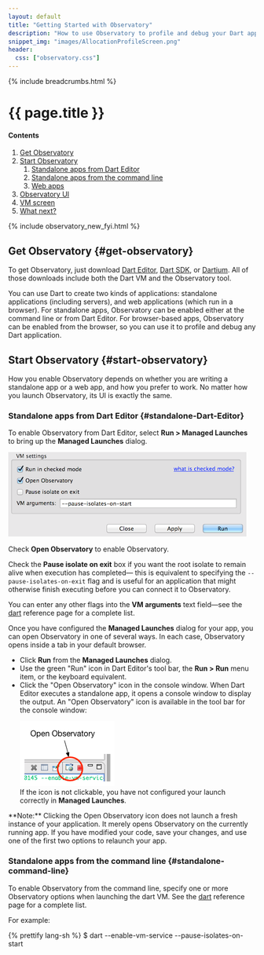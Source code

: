 ```yaml
---
layout: default
title: "Getting Started with Observatory"
description: "How to use Observatory to profile and debug your Dart application."
snippet_img: "images/AllocationProfileScreen.png"
header:
  css: ["observatory.css"]
---
```


{% include breadcrumbs.html %}

# {{ page.title }}

<h4>Contents</h4>
<ol class="toc">
  <li> <a href="#get-observatory">Get Observatory</a> </li>
  <li> <a href="#start-observatory">Start Observatory</a>
  <ol class="toc">
    <li> <a href="#standalone-Dart-Editor">Standalone apps from Dart Editor</a> </li>
    <li> <a href="#standalone-command-line">Standalone apps from the command line</a> </li>
    <li> <a href="#web-launch">Web apps</a> </li>
  </ol> </li>
  <li> <a href="#observatory-ui">Observatory UI</a> </li>
  <li> <a href="#vm-screen">VM screen</a> </li>
  <li> <a href="#what-next">What next?</a> </li>
</ol>

{% include observatory_new_fyi.html %}

## Get Observatory {#get-observatory}

To get Observatory, just download 
[Dart Editor](/tools/download.html#whole_enchilada),
[Dart SDK](/tools/download.html#a_la_carte),
or [Dartium](/tools/download.html#a_la_carte). All of those
downloads include both the Dart VM and the Observatory tool.

You can use Dart to create two kinds of applications: standalone
applications (including servers), and web applications
(which run in a browser).
For standalone apps, Observatory can be enabled either at the command
line or from Dart Editor. For browser-based apps, Observatory
can be enabled from the browser,
so you can use it to profile and debug any Dart application.

## Start Observatory {#start-observatory}

How you enable Observatory depends on whether you are writing a
standalone app or a web app, and how you prefer to work.
No matter how you launch Observatory, its UI is exactly the same.

### Standalone apps from Dart Editor {#standalone-Dart-Editor}

To enable Observatory from Dart Editor, select
**Run > Managed Launches** to bring up the **Managed Launches** dialog.

<img src="images/DartEditorEnable.png" alt="The managed launches dialog in Dart Editor">

Check **Open Observatory** to enable Observatory.

Check the **Pause isolate on exit** box if you want the root isolate
to remain alive when execution has completed&mdash; this is
equivalent to specifying the `--pause-isolates-on-exit` flag and
is useful for an application that might otherwise finish executing
before you can connect it to Observatory.

You can enter any other flags into the **VM arguments** text field&mdash;see
the [dart](/tools/dart-vm/#observatory) reference page for a complete list.

Once you have configured the **Managed Launches** dialog for your app,
you can open Observatory in one of several ways. In each case,
Observatory opens inside a tab in your default browser.

<ul>
<li>Click <strong>Run</strong> from the <strong>Managed Launches</strong>
    dialog.</li>

<li>Use the green "Run" icon in Dart Editor's tool bar, the
    <strong>Run > Run</strong> menu item, or the keyboard equivalent.</li>

<li>Click the "Open Observatory" icon in the console window.
    When Dart Editor executes a standalone app, it opens a console
    window to display the output. 
    An "Open Observatory" icon is available in the tool bar for the
    console window:<br>

<img src="images/OpenObservatoryButton.png" alt="The Observatory navigation bar"><br>
    If the icon is not clickable, you have not configured your launch
    correctly in <strong>Managed Launches</strong>.</li>
</ul>

<aside class="alert alert-info" markdown="1">
**Note:** Clicking the Open Observatory icon does not launch a fresh
instance of your application. It merely opens Observatory on the currently
running app. If you have modified your code, save your changes,
and use one of the first two options to relaunch your app.
</aside>

### Standalone apps from the command line {#standalone-command-line}

To enable Observatory from the command line, specify one or more 
Observatory options when launching the dart VM. See the
[dart](/tools/dart-vm/#observatory) reference page for a complete list.

For example:

{% prettify lang-sh %}
$ dart --enable-vm-service --pause-isolates-on-start <script>.dart
{% endprettify %}

Open a browser to `localhost:8181` to see the Observatory UI.

### Web apps {#web-launch}

Launch your app in Dartium. 

Bring up the **Tools > Developer Tools** menu item and select the
**Observatory** tab.

## Observatory UI {#observatory-ui}

Observatory uses a browser-based UI&mdash;the UI is the same no
matter how it is launched.

A solid blue bar appears at the top of most screens. The word
**Observatory** is on the left and a **Refresh** button is on the right.
You can resample the information in any screens, at any time,
using the Refresh button. (Some screens in Observatory
provide additional buttons next to the Refresh button.)

<img src="images/ObservatoryBar.png" alt="The Observatory navigation bar">

A breadcrumb trail, inside the blue bar, shows where you are in the 
Observatory UI.  You can click items in the breadcrumb trail to
navigate to other parts of the UI.

If you hover over the items in the breadcrumb bar, drop-down menus
provide additional functionality for each screens. As shown in the
following screenshot, hovering over **root** brings up a menu that includes
_stack trace_, _cpu profile_, and _heap map_.

<img src="images/ObservatoryBreadCrumb.png" alt="A sample Observatory breadcrumb trail">

You can return to the [VM screen](screens.html#vm-screen) at any time by
clicking **Observatory** in the breadcrumb bar.

The next section describes the VM screen, Observatory's landing page.
For a comprehensive list of all screens,
see [Screens in Observatory](screens.html).

## VM screen {#vm-screen}

When you first connect to Observatory, it opens the VM screen,
which reflects information available at the moment the app was sampled.
For example:

<img src="images/ObservatoryVM.png" alt="A sample VM screen for Observatory">

To update the information, click the **Refresh** button in the upper
right corner.

The displayed information includes:

version
: When the VM was built and for which architecture.

uptime
: How long the VM has been running.

type checks enabled
: True if the VM is checking for type errors.

asserts enabled
: True if assertion statements are evaluated by the VM.

Below the VM information is a list of isolates.
Every app has an initial isolate named _root_.

<img src="images/VM-IsolateList.png" alt="List of isolates on the VM screen">

For each isolate, some high-level statistics are displayed.
For more information on the meaning of these statistics,
see [User and VM Tags](tags.html).

Clicking the isolate's name (for example, "root") brings up an isolate screen,
with detailed information about that isolate. 
For more information, see [Isolate](isolate.html).

## What next? {#what-next}

Where you should go next depends on what questions you'd like to answer.

Unfamiliar with the terminology?
: [Glossary of VM Terms](glossary.html)

Want to find screens and features in the UI?
: [Screens in Observatory](screens.html)

Want to see where your app is spending its time?
: [CPU Profile](cpu-profile.html)

And dive into "power" profiling?
: [User and VM Tags](tags.html)

Curious about memory allocation?
: [Allocation Profile](allocation-profile.html)<br>

And possible memory fragmentation?
: [Heap Map](heap-map.html)

Want to query (or modify) Dart code?
: [Evaluating Expressions](evaluate.html)

Want to see if your code has executed?
: [Code Coverage](code-coverage.html)

Want a stack trace?
: [Stack Trace](stack-trace.html)

Want to know the state of the root isolate or another isolate?
: [Isolate](isolate.html)
